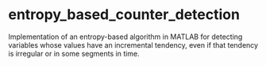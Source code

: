 # entropy_based_counter_detection
Implementation of an entropy-based algorithm in MATLAB for detecting variables whose values have an incremental tendency, even if that tendency is irregular or in some segments in time.
